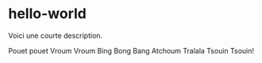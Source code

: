 # hello-world
Voici une courte description.

Pouet pouet Vroum Vroum Bing Bong Bang Atchoum Tralala Tsouin Tsouin!

